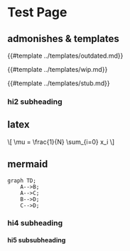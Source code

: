 # Test Page

## admonishes &  templates

{{#template ../templates/outdated.md}}

{{#template ../templates/wip.md}}

{{#template ../templates/stub.md}}

### hi2 subheading

## latex

\\[ \mu = \frac{1}{N} \sum_{i=0} x_i \\]

## mermaid

```mermaid
graph TD;
    A-->B;
    A-->C;
    B-->D;
    C-->D;
```

### hi4 subheading

#### hi5 subsubheading